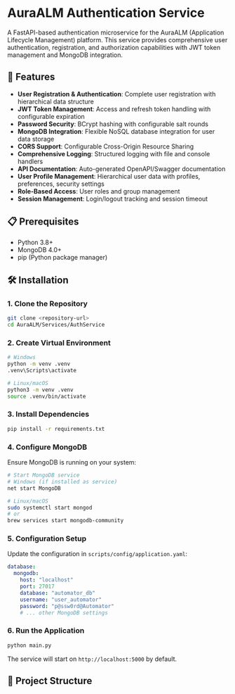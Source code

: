 # AuraALM Authentication Service

A FastAPI-based authentication microservice for the AuraALM (Application Lifecycle Management) platform. This service provides comprehensive user authentication, registration, and authorization capabilities with JWT token management and MongoDB integration.

## 🚀 Features

- **User Registration & Authentication**: Complete user registration with hierarchical data structure
- **JWT Token Management**: Access and refresh token handling with configurable expiration
- **Password Security**: BCrypt hashing with configurable salt rounds
- **MongoDB Integration**: Flexible NoSQL database integration for user data storage
- **CORS Support**: Configurable Cross-Origin Resource Sharing
- **Comprehensive Logging**: Structured logging with file and console handlers
- **API Documentation**: Auto-generated OpenAPI/Swagger documentation
- **User Profile Management**: Hierarchical user data with profiles, preferences, security settings
- **Role-Based Access**: User roles and group management
- **Session Management**: Login/logout tracking and session timeout

## 📋 Prerequisites

- Python 3.8+
- MongoDB 4.0+
- pip (Python package manager)

## 🛠️ Installation

### 1. Clone the Repository
```bash
git clone <repository-url>
cd AuraALM/Services/AuthService
```

### 2. Create Virtual Environment
```bash
# Windows
python -m venv .venv
.venv\Scripts\activate

# Linux/macOS
python3 -m venv .venv
source .venv/bin/activate
```

### 3. Install Dependencies
```bash
pip install -r requirements.txt
```

### 4. Configure MongoDB
Ensure MongoDB is running on your system:
```bash
# Start MongoDB service
# Windows (if installed as service)
net start MongoDB

# Linux/macOS
sudo systemctl start mongod
# or
brew services start mongodb-community
```

### 5. Configuration Setup
Update the configuration in `scripts/config/application.yaml`:

```yaml
database:
  mongodb:
    host: "localhost"
    port: 27017
    database: "automator_db"
    username: "user_automator"
    password: "p@ssw0rd@Automator"
    # ... other MongoDB settings
```

### 6. Run the Application
```bash
python main.py
```

The service will start on `http://localhost:5000` by default.

## 📁 Project Structure